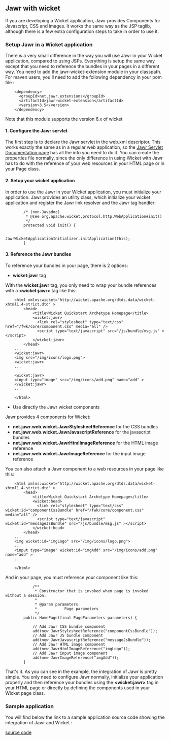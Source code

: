 Jawr with wicket
----------------

If you are developing a Wicket application, Jawr provides Components for
Javascript, CSS and images. It works the same way as the JSP taglib,
although there is a few extra configuration steps to take in order to
use it.  


### Setup Jawr in a Wicket application

There is a very small difference in the way you will use Jawr in your
Wicket application, compared to using JSPs. Everything is setup the same
way except that you need to reference the bundles in your pages in a
different way. You need to add the jawr-wicket-extension module in your
classpath. For maven users, you'll need to add the following dependency
in your pom file :

        <dependency>
          <groupId>net.jawr.extensions</groupId>
          <artifactId>jawr-wicket-extension</artifactId>
          <version>3.5</version>
        </dependency>


Note that this module supports the version 6.x of wicket


#### 1. Configure the Jawr servlet

The first step is to declare the Jawr servlet in the web.xml descriptor.
This works exactly the same as in a regular web application, so the
[Jawr Servlet Documentation page](../docs/servlet.html) has all the info
you need to do it. You can create the properties file normally, since
the only difference in using Wicket with Jawr has to do with the
reference of your web resources in your HTML page or in your Page class.


#### 2. Setup your wicket application

In order to use the Jawr in your Wicket application, you must initialize
your application. Jawr provides an utility class, which initialize your
wicket application and register the Jawr link resolver and the Jawr tag
handler:

             
            /* (non-Javadoc)
             * @see org.apache.wicket.protocol.http.WebApplication#init()
             */
            protected void init() {
                    
                    JawrWicketApplicationInitializer.initApplication(this);
            }
            

#### 3. Reference the Jawr bundles

To reference your bundles in your page, there is 2 options:

-   **wicket:jawr** tag

   With the **wicket:jawr** tag, you only need to wrap your bundle
    references with a **&lt;wicket:jawr&gt;** tag like this:
                 
        <html xmlns:wicket="http://wicket.apache.org/dtds.data/wicket-xhtml1.4-strict.dtd" >
            <head>  
                <title>Wicket Quickstart Archetype Homepage</title>
                <wicket:jawr>
                  <link rel="stylesheet" type="text/css" href="/fwk/core/component.css" media="all" />
                  <script type="text/javascript" src="/js/bundle/msg.js" ></script>
                </wicket:jawr>
            </head>
        ...
        <wicket:jawr>
        <img src="/img/icons/logo.png">
        <wicket:jawr>
        ...

        <wicket:jawr>
        <input type="image" src="/img/icons/add.png" name="add" >
        </wicket:jawr>
        ...

        </html>

-   Use directly the Jawr wicket components

   Jawr provides 4 components for Wicket:

   - **net.jawr.web.wicket.JawrStylesheetReference** for the CSS bundles  
   - **net.jawr.web.wicket.JawrJavascriptReference** for the javascript bundles  
   - **net.jawr.web.wicket.JawrHtmlImageReference** for the HTML image reference  
   - **net.jawr.web.wicket.JawrImageReference** for the input image reference 
    
    
   You can also attach a Jawr component to a web resources in your page like this:

                 
        <html xmlns:wicket="http://wicket.apache.org/dtds.data/wicket-xhtml1.4-strict.dtd" >
            <head>  
                <title>Wicket Quickstart Archetype Homepage</title>
                <wicket:head>
                  <link rel="stylesheet" type="text/css" wicket:id="componentCssBundle" href="/fwk/core/component.css" media="all" />
                  <script type="text/javascript" wicket:id="messageJsBundle" src="/js/bundle/msg.js" ></script>
                </wicket:head> 
            </head>
        ...
        <img wicket:id="imgLogo" src="/img/icons/logo.png">
        ...
        <input type="image" wicket:id="imgAdd" src="/img/icons/add.png" name="add" >
        ...

        </html>
                

   And in your page, you must reference your component like this:

                /**
                 * Constructor that is invoked when page is invoked without a session.
                 * 
                 * @param parameters
                 *            Page parameters
                 */
            public HomePage(final PageParameters parameters) {
               
                // Add Jawr CSS bundle component 
                add(new JawrStylesheetReference("componentCssBundle"));
                // Add Jawr JS bundle component 
                add(new JawrJavascriptReference("messageJsBundle"));
                // Add Jawr HTML image component 
                add(new JawrHtmlImageReference("imgLogo"));
                // Add Jawr input image component 
                add(new JawrImageReference("imgAdd"));
            }


   That's it. As you can see in the example, the integration of Jawr is
    pretty simple. You only need to configure Jawr normally, initialize
    your application properly and then reference your bundles using the
    **&lt;wicket:jawr&gt;** tag in your HTML page or directly by
    defining the components used in your Wicket page class.


### Sample application

You will find below the link to a sample application source code showing
the integration of Jawr and Wicket :

[source code](https://github.com/ic3fox/jawr-wicket/tree/master/jawr-wicket-webapp-sample)

